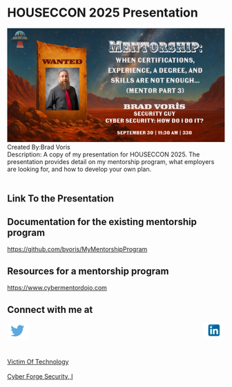 # HOUSECCON 2025 Presentation
<IMG SRC="https://github.com/bvoris/houseccon2025presentation/blob/main/Speaker%20Tiles_LinkedIn_BVoris.png?raw=true">
Created By:Brad Voris <BR />
Description: A copy of my presentation for HOUSECCON 2025. The presentation provides detail on my mentorship program, what employers are looking for, and how to develop your own plan.
<BR /><BR />

## Link To the Presentation

## Documentation for the existing mentorship program
https://github.com/bvoris/MyMentorshipProgram

## Resources for a mentorship program
https://www.cybermentordojo.com

## Connect with me at

<a href="https://twitter.com/HMInfoSecViking?ref_src=twsrc%5Etfw"><IMG SRC="https://github.com/bvoris/bvoris/blob/master/twitter.jpg" WIDTH=10% HEIGHT=10% ALIGN=LEFT></a>

<a href="https://www.linkedin.com/in/brad-voris" target="_blank"><IMG SRC="https://github.com/bvoris/bvoris/blob/master/linkedin.png" WIDTH=10% HEIGHT=4% ALIGN=RIGHT></a>

<BR /><BR />
<BR /><BR />

<A HREF="https://www.victimoftechnology.com">Victim Of Technology<A />
<BR /><BR />
<A HREF="https://www.cyberforgesecurity.com">Cyber Forge Security, I
